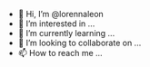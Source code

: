 - 👋 Hi, I’m @lorennaleon
- 👀 I’m interested in ...
- 🌱 I’m currently learning ...
- 💞️ I’m looking to collaborate on ...
- 📫 How to reach me ...

<!---
lorennaleon/lorennaleon is a ✨ special ✨ repository because its `README.md` (this file) appears on your GitHub profile.
You can click the Preview link to take a look at your changes.
--->
